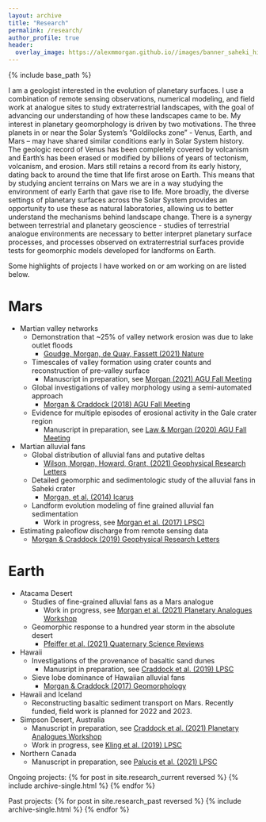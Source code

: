 ```yaml
---
layout: archive
title: "Research"
permalink: /research/
author_profile: true
header:
  overlay_image: https://alexmmorgan.github.io//images/banner_saheki_hirise.jpg
---
```


{% include base_path %}

I am a geologist interested in the evolution of planetary surfaces. I use a combination of remote sensing observations, numerical modeling, and field work at analogue sites to study extraterrestrial landscapes, with the goal of advancing our understanding of how these landscapes came to be. My interest in planetary geomorphology is driven by two motivations. The three planets in or near the Solar System’s “Goldilocks zone” - Venus, Earth, and Mars – may have shared similar conditions early in Solar System history. The geologic record of Venus has been completely covered by volcanism and Earth’s has been erased or modified by billions of years of tectonism, volcanism, and erosion. Mars still retains a record from its early history, dating back to around the time that life first arose on Earth. This means that by studying ancient terrains on Mars we are in a way studying the environment of early Earth that gave rise to life. More broadly, the diverse settings of planetary surfaces across the Solar System provides an opportunity to use these as natural laboratories, allowing us to better understand the mechanisms behind landscape change. There is a synergy between terrestrial and planetary geoscience - studies of terrestrial analogue environments are necessary to better interpret planetary surface processes, and processes observed on extraterrestrial surfaces provide tests for geomorphic models developed for landforms on Earth.

Some highlights of projects I have worked on or am working on are listed below.

Mars
======
* Martian valley networks
  * Demonstration that ~25% of valley network erosion was due to lake outlet floods
    * [Goudge, Morgan, de Quay, Fassett (2021) Nature](https://www.nature.com/articles/s41586-021-03860-1)
  * Timescales of valley formation using crater counts and reconstruction of pre-valley surface
    * Manuscript in preparation, see [Morgan (2021) AGU Fall Meeting](https://agu.confex.com/agu/fm21/meetingapp.cgi/Paper/950361)
  * Global investigations of valley morphology using a semi-automated approach
    * [Morgan & Craddock (2018) AGU Fall Meeting](https://ui.adsabs.harvard.edu/abs/2018AGUFM.P31I3819M/abstract)
  * Evidence for multiple episodes of erosional activity in the Gale crater region
    * Manuscript in preparation, see [Law & Morgan (2020) AGU Fall Meeting](https://agu.confex.com/agu/fm20/meetingapp.cgi/Paper/771994)
* Martian alluvial fans
  * Global distribution of alluvial fans and putative deltas
    * [Wilson, Morgan, Howard, Grant, (2021) Geophysical Research Letters](https://agupubs.onlinelibrary.wiley.com/doi/10.1029/2020GL091653)
  * Detailed geomorphic and sedimentologic study of the alluvial fans in Saheki crater
    * [Morgan, et al. (2014) Icarus](https://www.sciencedirect.com/science/article/pii/S0019103513004703)
  * Landform evolution modeling of fine grained alluvial fan sedimentation
    * Work in progress, see [Morgan et al. (2017) LPSC)](https://www.hou.usra.edu/meetings/lpsc2017/pdf/2819.pdf)
* Estimating paleoflow discharge from remote sensing data
  * [Morgan & Craddock (2019) Geophysical Research Letters](https://agupubs.onlinelibrary.wiley.com/doi/full/10.1029/2019GL084921)

Earth
======
* Atacama Desert
  * Studies of fine-grained alluvial fans as a Mars analogue
    * Work in progress, see [Morgan et al. (2021) Planetary Analogues Workshop](https://www.hou.usra.edu/meetings/terrestrialanalogs2021/pdf/8073.pdf)
  * Geomorphic response to a hundred year storm in the absolute desert
    * [Pfeiffer et al. (2021) Quaternary Science Reviews](https://www.sciencedirect.com/science/article/abs/pii/S0277379121000044)
* Hawaii
  * Investigations of the provenance of basaltic sand dunes
    * Manusript in preparation, see [Craddock et al. (2019) LPSC](https://www.hou.usra.edu/meetings/lpsc2019/pdf/2627.pdf)
  * Sieve lobe dominance of Hawaiian alluvial fans
    * [Morgan & Craddock (2017) Geomorphology](https://www.sciencedirect.com/science/article/pii/S0169555X17303318)
* Hawaii and Iceland
  * Reconstructing basaltic sediment transport on Mars. Recently funded, field work is planned for 2022 and 2023.
* Simpson Desert, Australia
  * Manuscript in preparation, see [Craddock et al. (2021) Planetary Analogues Workshop](https://www.hou.usra.edu/meetings/terrestrialanalogs2021/pdf/8092.pdf)
  * Work in progress, see [Kling et al. (2019) LPSC](https://www.hou.usra.edu/meetings/lpsc2019/pdf/2920.pdf)
* Northern Canada
  * Manuscript in preparation, see [Palucis et al. (2021) LPSC](https://www.hou.usra.edu/meetings/lpsc2021/pdf/1918.pdf)

Ongoing projects:
{% for post in site.research_current reversed %}
  {% include archive-single.html %}
{% endfor %}

Past projects:
{% for post in site.research_past reversed %}
  {% include archive-single.html %}
{% endfor %}